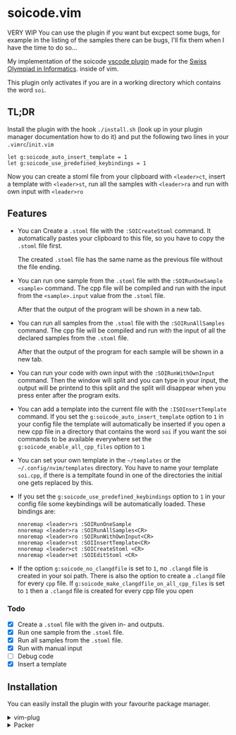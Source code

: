 # soicode.vim

VERY WIP
You can use the plugin if you want but excpect some bugs,
for example in the listing of the samples there can be bugs,
I'll fix them when I have the time to do so...

My implementation of the soicode
[vscode plugin](https://marketplace.visualstudio.com/items?itemName=swissolyinfo.soicode)
made for the [Swiss Olympiad in Informatics](https://soi.ch).
inside of vim.

This plugin only activates if you are in a working directory which contains
the word `soi`.

## TL;DR

Install the plugin with the hook `./install.sh`
(look up in your plugin manager documentation how to do it)
and put the following two lines in your `.vimrc`/`init.vim`

```vim
let g:soicode_auto_insert_template = 1
let g:soicode_use_predefined_keybindings = 1
```

Now you can create a stoml file from your clipboard with `<leader>ct`,
insert a template with `<leader>st`,
run all the samples with `<leader>ra` and
run with own input with `<leader>ro`

## Features

* You can Create  a `.stoml` file with the `:SOICreateStoml` command.
  It automatically pastes your clipboard to this file,
  so you have to copy the `.stoml` file first.

  The created `.stoml` file has the same name
  as the previous file without the file ending.

* You can run one sample from the `.stoml` file
  with the `:SOIRunOneSample <sample>` command.
  The cpp file will be compiled and run with the input
  from the `<sample>.input` value from the `.stoml` file.

  After that the output of the program will be shown in a new tab.

* You can run all samples from the `.stoml` file
  with the `:SOIRunAllSamples` command.
  The cpp file will be compiled and run with the input
  of all the declared samples from the `.stoml` file.

  After that the output of the program for each sample will be shown in a new tab.

* You can run your code with own input with the `:SOIRunWithOwnInput` command.
  Then the window will split and you can type in your input,
  the output will be printend to this split and the split will disappear
  when you press enter after the program exits.

* You can add a template into the current file with the `:ISOInsertTemplate` command.
  If you set the `g:soicode_auto_insert_template` option to `1` in your config file
  the template will automatically be inserted if you open a new cpp file in a directory
  that contains the word `soi` if you want the soi commands to be available everywhere
  set the `g:soicode_enable_all_cpp_files` option to `1`
  
* You can set your own template in the 
  `~/templates` or the `~/.config/nvim/templates` directory.
  You have to name your template `soi.cpp`,
  if there is a templtate found in one of the directories
  the initial one gets replaced by this.

* If you set the `g:soicode_use_predefined_keybindings` option
  to `1` in your config file some keybindings will be automatically loaded.
  These bindings are:

  ```vim
  nnoremap <leader>rs :SOIRunOneSample
  nnoremap <leader>ra :SOIRunAllSamples<CR>
  nnoremap <leader>ro :SOIRunWithOwnInput<CR>
  nnoremap <leader>st :SOIInsertTemplate<CR>
  nnoremap <leader>ct :SOICreateStoml <CR>
  nnoremap <leader>et :SOIEditStoml <CR>
  ```
* If the option `g:soicode_no_clangdfile` is set to `1`, no `.clangd` file is created
  in your soi path.
  There is also the option to create a `.clangd` file for every `cpp` file.
  If `g:soicode_make_clangdfile_on_all_cpp_files` is set to `1`
  then a `.clangd` file is created for every cpp file you open

### Todo

- [x] Create a `.stoml` file with the given in- and outputs.
- [x] Run one sample from the `.stoml` file.
- [x] Run all samples from the `.stoml` file.
- [x] Run with manual input
- [ ] Debug code
- [x] Insert a template

## Installation

You can easily install the plugin with your favourite package manager.

<details>
  <summary>vim-plug</summary>
  
  ```vim
  Plug 'MrSpoony/soicode.vim' { 'do': './install.sh' }
  ```
</details>
<details>
  <summary>Packer</summary>
  
  ```
  use 'MrSpoony/soicode.vim' { run = './install.sh' }
  ```
</details>
